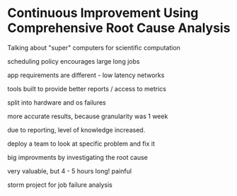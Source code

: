 # Continuous Improvement Using Comprehensive Root Cause Analysis

Talking about "super" computers for scientific computation

scheduling policy encourages large long jobs

app requirements are different - low latency networks

tools built to provide better reports / access to metrics

split into hardware and os failures

more accurate results, because granularity was 1 week

due to reporting, level of knowledge increased.

deploy a team to look at specific problem and fix it

big improvments by investigating the root cause

very valuable, but 4 - 5 hours long! painful

storm project for job failure analysis
